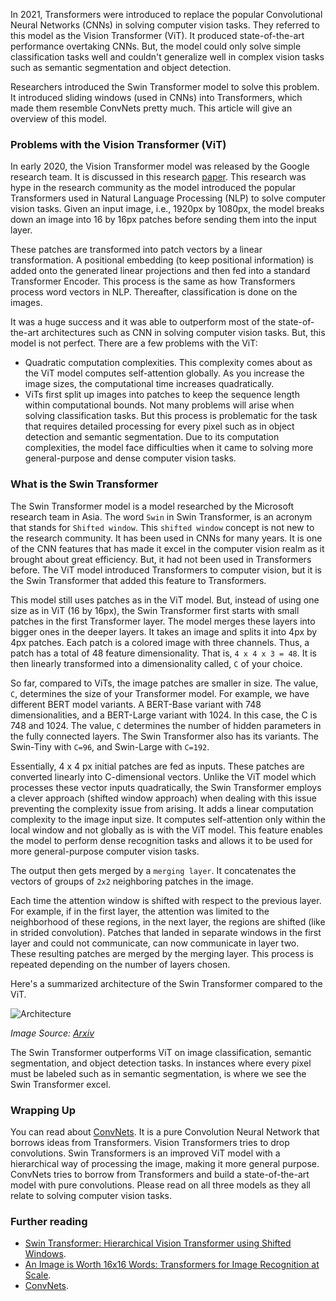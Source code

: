 In 2021, Transformers were introduced to replace the popular Convolutional Neural Networks (CNNs) in solving computer vision tasks. They referred to this model as the Vision Transformer (ViT). It produced state-of-the-art performance overtaking CNNs. But, the model could only solve simple classification tasks well and couldn't generalize well in complex vision tasks such as semantic segmentation and object detection. 

Researchers introduced the Swin Transformer model to solve this problem. It introduced sliding windows (used in CNNs) into Transformers, which made them resemble ConvNets pretty much. This article will give an overview of this model.

### Problems with the Vision Transformer (ViT)
In early 2020, the Vision Transformer model was released by the Google research team. It is discussed in this research [paper](https://arxiv.org/abs/2010.11929). This research was hype in the research community as the model introduced the popular Transformers used in Natural Language Processing (NLP) to solve computer vision tasks. Given an input image, i.e., 1920px by 1080px, the model breaks down an image into 16 by 16px patches before sending them into the input layer. 

These patches are transformed into patch vectors by a linear transformation. A positional embedding (to keep positional information) is added onto the generated linear projections and then fed into a standard Transformer Encoder. This process is the same as how Transformers process word vectors in NLP. Thereafter, classification is done on the images.

It was a huge success and it was able to outperform most of the state-of-the-art architectures such as CNN in solving computer vision tasks. But, this model is not perfect. There are a few problems with the ViT:

- Quadratic computation complexities. This complexity comes about as the ViT model computes self-attention globally. As you increase the image sizes, the computational time increases quadratically. 
- ViTs first split up images into patches to keep the sequence length within computational bounds. Not many problems will arise when solving classification tasks. But this process is problematic for the task that requires detailed processing for every pixel such as in object detection and semantic segmentation. Due to its computation complexities, the model face difficulties when it came to solving more general-purpose and dense computer vision tasks. 

### What is the Swin Transformer
The Swin Transformer model is a model researched by the Microsoft research team in Asia. The word `Swin` in Swin Transformer, is an acronym that stands for `Shifted window`. This `shifted window` concept is not new to the research community. It has been used in CNNs for many years. It is one of the CNN features that has made it excel in the computer vision realm as it brought about great efficiency. But, it had not been used in Transformers before. The ViT model introduced Transformers to computer vision, but it is the Swin Transformer that added this feature to Transformers.

This model still uses patches as in the ViT model. But, instead of using one size as in ViT (16 by 16px), the Swin Transformer first starts with small patches in the first Transformer layer. The model merges these layers into bigger ones in the deeper layers. It takes an image and splits it into 4px by 4px patches. Each patch is a colored image with three channels. Thus, a patch has a total of 48 feature dimensionality. That is, `4 x 4 x 3 = 48`. It is then linearly transformed into a dimensionality called, `C` of your choice. 

So far, compared to ViTs, the image patches are smaller in size. The value, `C`, determines the size of your Transformer model. For example, we have different BERT model variants. A BERT-Base variant with 748 dimensionalities, and a BERT-Large variant with 1024. In this case, the C is 748 and 1024. The value, `C` determines the number of hidden parameters in the fully connected layers. The Swin Transformer also has its variants. The Swin-Tiny with `C=96`, and Swin-Large with `C=192`.    

Essentially, 4 x 4 px initial patches are fed as inputs. These patches are converted linearly into C-dimensional vectors. Unlike the ViT model which processes these vector inputs quadratically, the Swin Transformer employs a clever approach (shifted window approach) when dealing with this issue preventing the complexity issue from arising. It adds a linear computation complexity to the image input size. It computes self-attention only within the local window and not globally as is with the ViT model. This feature enables the model to perform dense recognition tasks and allows it to be used for more general-purpose computer vision tasks. 

The output then gets merged by a `merging layer`. It concatenates the vectors of groups of `2x2` neighboring patches in the image.

Each time the attention window is shifted with respect to the previous layer. For example, if in the first layer, the attention was limited to the neighborhood of these regions, in the next layer, the regions are shifted (like in strided convolution). Patches that landed in separate windows in the first layer and could not communicate, can now communicate in layer two. These resulting patches are merged by the merging layer. This process is repeated depending on the number of layers chosen.  

Here's a summarized architecture of the Swin Transformer compared to the ViT.

![Architecture](/engineering-education/an-overview-of-swin-transformer/swin-transformer.png)

*Image Source: [Arxiv](https://arxiv.org/pdf/2103.14030.pdf)*

The Swin Transformer outperforms ViT on image classification, semantic segmentation, and object detection tasks. In instances where every pixel must be labeled such as in semantic segmentation, is where we see the Swin Transformer excel. 

### Wrapping Up
You can read about [ConvNets](/engineering-education/an-overview-of-convnext/). It is a pure Convolution Neural Network that borrows ideas from Transformers. Vision Transformers tries to drop convolutions. Swin Transformers is an improved ViT model with a hierarchical way of processing the image, making it more general purpose. ConvNets tries to borrow from Transformers and build a state-of-the-art model with pure convolutions. Please read on all three models as they all relate to solving computer vision tasks. 

### Further reading
- [Swin Transformer: Hierarchical Vision Transformer using Shifted Windows](https://arxiv.org/abs/2103.14030).
- [An Image is Worth 16x16 Words: Transformers for Image Recognition at Scale](https://arxiv.org/abs/2010.11929).
- [ConvNets](/engineering-education/an-overview-of-convnext/).
